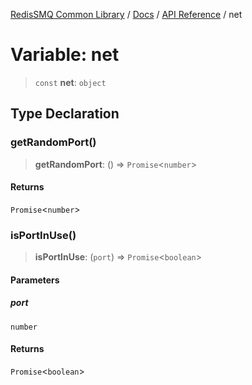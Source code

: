 [RedisSMQ Common Library](../../../README.md) / [Docs](../../README.md) / [API Reference](../README.md) / net

# Variable: net

> `const` **net**: `object`

## Type Declaration

### getRandomPort()

> **getRandomPort**: () => `Promise`\<`number`\>

#### Returns

`Promise`\<`number`\>

### isPortInUse()

> **isPortInUse**: (`port`) => `Promise`\<`boolean`\>

#### Parameters

##### port

`number`

#### Returns

`Promise`\<`boolean`\>
